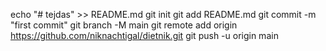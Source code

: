 echo "# tejdas" >> README.md
git init
git add README.md
git commit -m "first commit"
git branch -M main
git remote add origin https://github.com/niknachtigal/dietnik.git
git push -u origin main
